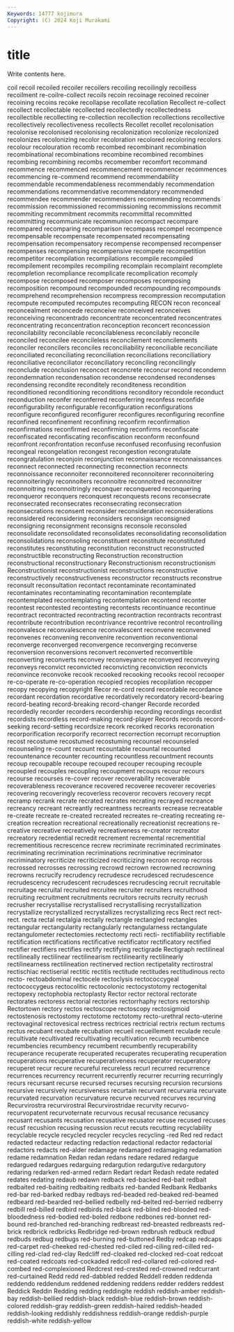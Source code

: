 ```yaml
---
Keywords: 14777 kojimura
Copyright: (C) 2024 Koji Murakami
---
```


# title

Write contents here.



coil recoil recoiled recoiler recoilers recoiling recoilingly recoilless recoilment
re-coilre-collect recoils recoin recoinage recoined recoiner recoining recoins recoke recollapse
recollate recollation Recollect re-collect recollect recollectable recollected recollectedly recollectedness recollectible
recollecting re-collection recollection recollections recollective recollectively recollectiveness recollects Recollet recollet
recolonisation recolonise recolonised recolonising recolonization recolonize recolonized recolonizes recolonizing recolor
recoloration recolored recoloring recolors recolour recolouration recomb recombed recombinant recombination
recombinational recombinations recombine recombined recombines recombing recombining recombs recomember recomfort
recommand recommence recommenced recommencement recommencer recommences recommencing re-commend recommend recommendability
recommendable recommendableness recommendably recommendation recommendations recommendative recommendatory recommended recommendee recommender
recommenders recommending recommends recommission recommissioned recommissioning recommissions recommit recommiting recommitment
recommits recommittal recommitted recommitting recommunicate recommunion recompact recompare recompared recomparing
recomparison recompass recompel recompence recompensable recompensate recompensated recompensating recompensation recompensatory
recompense recompensed recompenser recompenses recompensing recompensive recompete recompetition recompetitor recompilation
recompilations recompile recompiled recompilement recompiles recompiling recomplain recomplaint recomplete recompletion
recompliance recomplicate recomplication recomply recompose recomposed recomposer recomposes recomposing recomposition
recompound recompounded recompounding recompounds recomprehend recomprehension recompress recompression recomputation recompute
recomputed recomputes recomputing RECON recon reconceal reconcealment reconcede reconceive reconceived
reconceives reconceiving reconcentrado reconcentrate reconcentrated reconcentrates reconcentrating reconcentration reconception reconcert
reconcession reconcilability reconcilable reconcilableness reconcilably reconcile reconciled reconcilee reconcileless reconcilement
reconcilements reconciler reconcilers reconciles reconciliability reconciliable reconciliate reconciliated reconciliating reconciliation
reconciliations reconciliatiory reconciliative reconciliator reconciliatory reconciling reconcilingly reconclude reconclusion reconcoct
reconcrete reconcur recond recondemn recondemnation recondensation recondense recondensed recondenses recondensing
recondite reconditely reconditeness recondition reconditioned reconditioning reconditions reconditory recondole reconduct
reconduction reconfer reconferred reconferring reconfess reconfide reconfigurability reconfigurable reconfiguration reconfigurations
reconfigure reconfigured reconfigurer reconfigures reconfiguring reconfine reconfined reconfinement reconfining reconfirm
reconfirmation reconfirmations reconfirmed reconfirming reconfirms reconfiscate reconfiscated reconfiscating reconfiscation reconform
reconfound reconfront reconfrontation reconfuse reconfused reconfusing reconfusion recongeal recongelation recongest
recongestion recongratulate recongratulation reconjoin reconjunction reconnaissance reconnaissances reconnect reconnected reconnecting
reconnection reconnects reconnoissance reconnoiter reconnoitered reconnoiterer reconnoitering reconnoiteringly reconnoiters reconnoitre
reconnoitred reconnoitrer reconnoitring reconnoitringly reconquer reconquered reconquering reconqueror reconquers reconquest
reconquests recons reconsecrate reconsecrated reconsecrates reconsecrating reconsecration reconsecrations reconsent reconsider
reconsideration reconsiderations reconsidered reconsidering reconsiders reconsign reconsigned reconsigning reconsignment reconsigns
reconsole reconsoled reconsolidate reconsolidated reconsolidates reconsolidating reconsolidation reconsolidations reconsoling reconstituent
reconstitute reconstituted reconstitutes reconstituting reconstitution reconstruct reconstructed reconstructible reconstructing Reconstruction
reconstruction reconstructional reconstructionary Reconstructionism reconstructionism Reconstructionist reconstructionist reconstructions reconstructive reconstructively
reconstructiveness reconstructor reconstructs reconstrue reconsult reconsultation recontact recontaminate recontaminated recontaminates
recontaminating recontamination recontemplate recontemplated recontemplating recontemplation recontend reconter recontest recontested
recontesting recontests recontinuance recontinue recontract recontracted recontracting recontraction recontracts recontrast
recontribute recontribution recontrivance recontrive recontrol recontrolling reconvalesce reconvalescence reconvalescent reconvene
reconvened reconvenes reconvening reconvenire reconvention reconventional reconverge reconverged reconvergence reconverging
reconverse reconversion reconversions reconvert reconverted reconvertible reconverting reconverts reconvey reconveyance
reconveyed reconveying reconveys reconvict reconvicted reconvicting reconviction reconvicts reconvince reconvoke
recook recooked recooking recooks recool recooper re-co-operate re-co-operation recopied recopies
recopilation recopper recopy recopying recopyright Recor re-cord record recordable recordance
recordant recordation recordative recordatively recordatory record-bearing record-beating record-breaking record-changer Recorde
recorded recordedly recorder recorders recordership recording recordings recordist recordists recordless
record-making record-player Records records record-seeking record-setting recordsize recork recorked recorks
recoronation recorporification recorporify recorrect recorrection recorrupt recorruption recost recostume recostumed
recostuming recounsel recounseled recounseling re-count recount recountable recountal recounted recountenance
recounter recounting recountless recountment recounts recoup recoupable recoupe recouped recouper
recouping recouple recoupled recouples recoupling recoupment recoups recour recours recourse
recourses re-cover recover recoverability recoverable recoverableness recoverance recovered recoveree recoverer
recoveries recovering recoveringly recoverless recoveror recovers recovery recpt recramp recrank
recrate recrated recrates recrating recrayed recreance recreancy recreant recreantly recreantness
recreants recrease recreatable re-create recreate re-created recreated recreates re-creating recreating
re-creation recreation recreational recreationally recreationist recreations re-creative recreative recreatively recreativeness
re-creator recreator recreatory recredential recredit recrement recremental recrementitial recrementitious recrescence
recrew recriminate recriminated recriminates recriminating recrimination recriminations recriminative recriminator recriminatory
recriticize recriticized recriticizing recroon recrop recross recrossed recrosses recrossing recrowd
recrown recrowned recrowning recrowns recrucify recrudency recrudesce recrudesced recrudescence recrudescency
recrudescent recrudesces recrudescing recruit recruitable recruitage recruital recruited recruitee recruiter
recruiters recruithood recruiting recruitment recruitments recruitors recruits recruity recrush recrusher
recrystallise recrystallised recrystallising recrystallization recrystallize recrystallized recrystallizes recrystallizing recs Rect
rect rect- rect. recta rectal rectalgia rectally rectangle rectangled rectangles
rectangular rectangularity rectangularly rectangularness rectangulate rectangulometer rectectomies rectectomy recti recti-
rectifiability rectifiable rectification rectifications rectificative rectificator rectificatory rectified rectifier rectifiers
rectifies rectify rectifying rectigrade Rectigraph rectilineal rectilineally rectilinear rectilinearism rectilinearity
rectilinearly rectilinearness rectilineation rectinerved rection rectipetality rectirostral rectischiac rectiserial rectitic
rectitis rectitude rectitudes rectitudinous recto recto- rectoabdominal rectocele rectoclysis rectococcygeal
rectococcygeus rectocolitic rectocolonic rectocystotomy rectogenital rectopexy rectophobia rectoplasty Rector rector
rectoral rectorate rectorates rectoress rectorial rectories rectorrhaphy rectors rectorship Rectortown
rectory rectos rectoscope rectoscopy rectosigmoid rectostenosis rectostomy rectotome rectotomy recto-urethral
recto-uterine rectovaginal rectovesical rectress rectrices rectricial rectrix rectum rectums rectus
recubant recubate recubation recueil recueillement reculade recule recultivate recultivated recultivating
recultivation recumb recumbence recumbencies recumbency recumbent recumbently recuperability recuperance recuperate
recuperated recuperates recuperating recuperation recuperations recuperative recuperativeness recuperator recuperatory recuperet
recur recure recureful recureless recurl recurred recurrence recurrences recurrency recurrent
recurrently recurrer recurring recurringly recurs recursant recurse recursed recurses recursing
recursion recursions recursive recursively recursiveness recurtain recurvant recurvaria recurvate recurvated
recurvation recurvature recurve recurved recurves recurving Recurvirostra recurvirostral Recurvirostridae recurvity
recurvo- recurvopatent recurvoternate recurvous recusal recusance recusancy recusant recusants recusation
recusative recusator recuse recused recuses recusf recushion recusing recussion recut
recuts recutting recyclability recyclable recycle recycled recycler recycles recycling -red
Red red redact redacted redacteur redacting redaction redactional redactor redactorial
redactors redacts red-alder redamage redamaged redamaging redamation redame redamnation Redan
redan redans redare redared redargue redargued redargues redarguing redargution redargutive
redargutory redaring redarken red-armed redarn Redart redart Redash redate redated
redates redating redaub redawn redback red-backed red-bait redbait redbaited red-baiting
redbaiting redbaits red-banded Redbank Redbanks red-bar red-barked redbay redbays red-beaded
red-beaked red-beamed redbeard red-bearded red-bellied redbelly red-belted red-berried redberry redbill
red-billed redbird redbirds red-black red-blind red-blooded red-bloodedness red-bodied red-boled redbone
redbones red-bonnet red-bound red-branched red-branching redbreast red-breasted redbreasts red-brick redbrick
redbricks Redbridge red-brown redbrush redbuck redbud redbuds redbug redbugs red-burning
red-buttoned Redby redcap redcaps red-carpet red-cheeked red-chested red-ciled red-ciling red-cilled
red-cilling red-clad red-clay Redcliff red-cloaked red-clocked red-coat redcoat red-coated redcoats
red-cockaded redcoll red-collared red-colored red-combed red-complexioned Redcrest red-crested red-crowned redcurrant
red-curtained Redd redd red-dabbled redded Reddell redden reddenda reddendo reddendum
reddened reddening reddens redder redders reddest Reddick Reddin Redding redding
reddingite reddish reddish-amber reddish-bay reddish-bellied reddish-black reddish-blue reddish-brown reddish-colored reddish-gray
reddish-green reddish-haired reddish-headed reddish-looking reddishly reddishness reddish-orange reddish-purple reddish-white reddish-yellow
